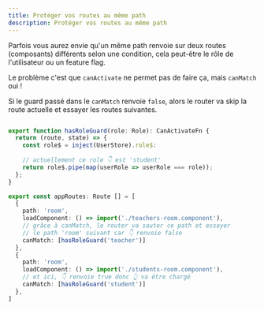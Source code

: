 ```yaml
---
title: Protéger vos routes au même path
description: Protéger vos routes au même path
---
```


Parfois vous aurez envie qu'un même path renvoie sur deux routes (composants) différents selon une condition, cela peut-être le rôle de l'utilisateur ou un feature flag.

Le problème c'est que `canActivate` ne permet pas de faire ça, mais `canMatch` oui !

Si le guard passé dans le `canMatch` renvoie `false`, alors le router va skip la route actuelle et essayer les routes suivantes.

```ts

export function hasRoleGuard(role: Role): CanActivateFn {       
  return (route, state) => {
    const role$ = inject(UserStore).role$:
    
    // actuellement ce role 👇 est 'student'
    return role$.pipe(map(userRole => userRole === role));  
  };
} 

```

```ts
export const appRoutes: Route [] = [
  {
    path: 'room',
    loadComponent: () => import('./teachers-room.component'),
    // grâce à canMatch, le router va sauter ce path et essayer 
    // le path 'room' suivant car 👇 renvoie false
    canMatch: [hasRoleGuard('teacher')]
  }, 
  {
    path: 'room',
    loadComponent: () => import('./students-room.component'),
    // et ici, 👇 renvoie true donc 👆 va être chargé
    canMatch: [hasRoleGuard('student')]
  },
]
```